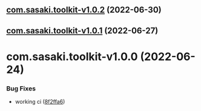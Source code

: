 ## [com.sasaki.toolkit-v1.0.2](https://github.com/sasakiassociates/unity-tools/compare/com.sasaki.toolkit-v1.0.1...com.sasaki.toolkit-v1.0.2) (2022-06-30)

## [com.sasaki.toolkit-v1.0.1](https://github.com/sasakiassociates/unity-tools/compare/com.sasaki.toolkit-v1.0.0...com.sasaki.toolkit-v1.0.1) (2022-06-27)

# com.sasaki.toolkit-v1.0.0 (2022-06-24)


### Bug Fixes

* working ci ([8f2ffa6](https://github.com/sasakiassociates/unity-tools/commit/8f2ffa60364d4b9103fc6fb3985dba801c44b186))
